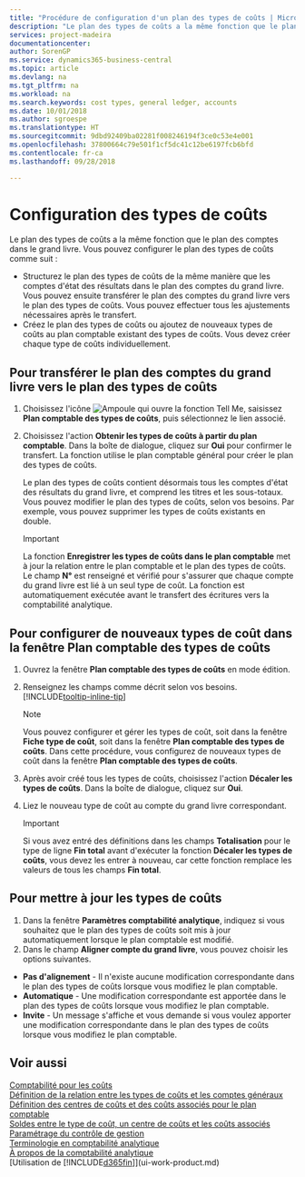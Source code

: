 ```yaml
---
title: "Procédure de configuration d'un plan des types de coûts | Microsoft Docs"
description: "Le plan des types de coûts a la même fonction que le plan des comptes dans le grand livre."
services: project-madeira
documentationcenter: 
author: SorenGP
ms.service: dynamics365-business-central
ms.topic: article
ms.devlang: na
ms.tgt_pltfrm: na
ms.workload: na
ms.search.keywords: cost types, general ledger, accounts
ms.date: 10/01/2018
ms.author: sgroespe
ms.translationtype: HT
ms.sourcegitcommit: 9dbd92409ba02281f008246194f3ce0c53e4e001
ms.openlocfilehash: 37800664c79e501f1cf5dc41c12be6197fcb6bfd
ms.contentlocale: fr-ca
ms.lasthandoff: 09/28/2018

---
```

# <a name="set-up-cost-types"></a>Configuration des types de coûts
Le plan des types de coûts a la même fonction que le plan des comptes dans le grand livre. Vous pouvez configurer le plan des types de coûts comme suit :  

-   Structurez le plan des types de coûts de la même manière que les comptes d'état des résultats dans le plan des comptes du grand livre. Vous pouvez ensuite transférer le plan des comptes du grand livre vers le plan des types de coûts. Vous pouvez effectuer tous les ajustements nécessaires après le transfert.  
-   Créez le plan des types de coûts ou ajoutez de nouveaux types de coûts au plan comptable existant des types de coûts. Vous devez créer chaque type de coûts individuellement.  

## <a name="to-transfer-the-general-ledger-chart-of-accounts-to-the-chart-of-cost-types"></a>Pour transférer le plan des comptes du grand livre vers le plan des types de coûts  
1.  Choisissez l'icône ![Ampoule qui ouvre la fonction Tell Me](media/ui-search/search_small.png "Dites-moi ce que vous voulez faire"), saisissez **Plan comptable des types de coûts**, puis sélectionnez le lien associé.  
2.  Choisissez l'action **Obtenir les types de coûts à partir du plan comptable**. Dans la boîte de dialogue, cliquez sur **Oui** pour confirmer le transfert. La fonction utilise le plan comptable général pour créer le plan des types de coûts.  

    Le plan des types de coûts contient désormais tous les comptes d'état des résultats du grand livre, et comprend les titres et les sous-totaux. Vous pouvez modifier le plan des types de coûts, selon vos besoins. Par exemple, vous pouvez supprimer les types de coûts existants en double.  

    > [!IMPORTANT]  
    >  La fonction **Enregistrer les types de coûts dans le plan comptable** met à jour la relation entre le plan comptable et le plan des types de coûts. Le champ **N°** est renseigné et vérifié pour s'assurer que chaque compte du grand livre est lié à un seul type de coût. La fonction est automatiquement exécutée avant le transfert des écritures vers la comptabilité analytique.  

## <a name="to-set-up-new-cost-types-in-the-chart-of-cost-types-window"></a>Pour configurer de nouveaux types de coût dans la fenêtre Plan comptable des types de coûts  
1.  Ouvrez la fenêtre **Plan comptable des types de coûts** en mode édition.  
2.  Renseignez les champs comme décrit selon vos besoins. [!INCLUDE[tooltip-inline-tip](includes/tooltip-inline-tip_md.md)]

    > [!NOTE]  
    >  Vous pouvez configurer et gérer les types de coût, soit dans la fenêtre **Fiche type de coût**, soit dans la fenêtre **Plan comptable des types de coûts**. Dans cette procédure, vous configurez de nouveaux types de coût dans la fenêtre **Plan comptable des types de coûts**.

3.  Après avoir créé tous les types de coûts, choisissez l'action **Décaler les types de coûts**. Dans la boîte de dialogue, cliquez sur **Oui**.  
4.  Liez le nouveau type de coût au compte du grand livre correspondant.  

    > [!IMPORTANT]  
    >  Si vous avez entré des définitions dans les champs **Totalisation** pour le type de ligne **Fin total** avant d'exécuter la fonction **Décaler les types de coûts**, vous devez les entrer à nouveau, car cette fonction remplace les valeurs de tous les champs **Fin total**.  

## <a name="to-update-cost-types"></a>Pour mettre à jour les types de coûts  
1.  Dans la fenêtre **Paramètres comptabilité analytique**, indiquez si vous souhaitez que le plan des types de coûts soit mis à jour automatiquement lorsque le plan comptable est modifié.  
2.  Dans le champ **Aligner compte du grand livre**, vous pouvez choisir les options suivantes.  

- **Pas d'alignement** - Il n'existe aucune modification correspondante dans le plan des types de coûts lorsque vous modifiez le plan comptable.  
- **Automatique** - Une modification correspondante est apportée dans le plan des types de coûts lorsque vous modifiez le plan comptable.  
- **Invite** - Un message s'affiche et vous demande si vous voulez apporter une modification correspondante dans le plan des types de coûts lorsque vous modifiez le plan comptable.  

## <a name="see-also"></a>Voir aussi  
[Comptabilité pour les coûts](finance-manage-cost-accounting.md)  
[Définition de la relation entre les types de coûts et les comptes généraux](finance-defining-the-relationship-between-cost-types-and-general-ledger-accounts.md)   
[Définition des centres de coûts et des coûts associés pour le plan comptable](finance-defining-cost-centers-and-cost-objects-for-chart-of-accounts.md)   
[Soldes entre le type de coût, un centre de coûts et les coûts associés](finance-balances-between-cost-type-cost-center-and-cost-object.md)   
[Paramétrage du contrôle de gestion](finance-set-up-cost-accounting.md)   
[Terminologie en comptabilité analytique](finance-terminology-in-cost-accounting.md)   
[À propos de la comptabilité analytique](finance-about-cost-accounting.md)  
[Utilisation de [!INCLUDE[d365fin](includes/d365fin_md.md)]](ui-work-product.md)

